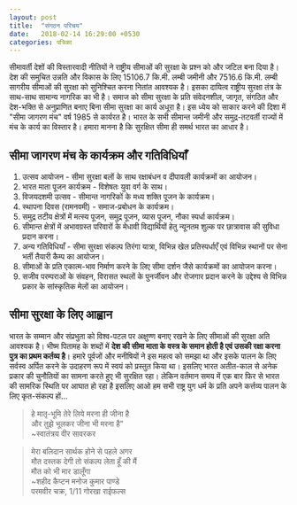 ```yaml
---
layout: post
title:  "संगठन परिचय"
date:   2018-02-14 16:29:00 +0530
categories: पत्रिका
---
```


सीमावर्ती देशों की विस्तारवादी नीतियों ने राष्ट्रीय सीमाओं की सुरक्षा के प्रश्न को और जटिल बना दिया है। देश की समुचित उन्नति और विकास के लिए 15106.7 कि.मी. लम्बी जमीनी और 7516.6 कि.मी. लम्बी सागरीय सीमाओं की सुरक्षा को सुनिश्चित करना नितांत आवश्यक है। इसका दायित्व राष्ट्रीय सुरक्षा तंत्र के साथ-साथ सामान्य नागरिक का भी है। समाज को सीमा सुरक्षा के प्रति संवेदनशील, जागृत, संगठित और देश-भक्ति से अनुप्राणित बनाए बिना सीमा सुरक्षा का कार्य अधूरा है। इस ध्येय को साकार करने की दिशा में "सीमा जागरण मंच" वर्ष 1985 से कार्यरत है। भारत के सभी सीमान्त जमीनी और समुद्र-तटवर्ती राज्यों में मंच के कार्य का विस्तार है। हमारा मानना है कि सुरक्षित सीमा ही समर्थ भारत का आधार है।

सीमा जागरण मंच के कार्यक्रम और गतिविधियाँ
----

1. उत्सव आयोजन - सीमा सुरक्षा बलों के साथ रक्षाबंधन व दीपावली कार्यक्रमों का आयोजन।
2. भारत माता पूजन कार्यक्रम - विशेषतः युवा वर्ग के साथ।
3. विजयदशमी उत्सव - सीमान्त नागरिकों के मध्य शक्ति पूजन के कार्यक्रम।
4. स्थापना दिवस (रामनवमी) - समाज-प्रबोधन के कार्यक्रम।
5. समुद्र तटीय क्षेत्रों में मत्स्य पूजन, समुद्र पूजन, व्यास पूजन, नौका स्पर्धा कार्यक्रम।
6. सीमान्त क्षेत्रों में अभावग्रस्त परिवारों के मेधावी विद्यार्थियों हेतु न्यूनतम शुल्क पर छात्रावास की सुविधा प्रदान करना।
7. अन्य गतिविधियाँ - सीमा सुरक्षा संकल्प तिरंगा यात्रा, विभिन्न खेल प्रतिस्पर्धाएँ एवं विभिन्न स्थानों पर सेना भर्ती तैयारी कैम्प का आयोजन।
8. सीमाओं के प्रति एकात्म-भाव निर्माण करने के लिए सीमा दर्शन जैसे कार्यक्रमों का आयोजन करना।
9. सजीव परम्पराओं के संवहन, विरासत स्थलों के पुनर्जीवन और रोजगार प्रदान करने के उद्देश्य से विभिन्न प्रकार के सांस्कृतिक मेलों का आयोजन।

सीमा सुरक्षा के लिए आह्वान
---

भारत के सम्मान और संप्रभुता को विश्व-पटल पर अक्षुण्ण बनाए रखने के लिए सीमाओं की सुरक्षा अति आवश्यक है। भीष्म पितामह के शब्दों में **देश की सीमा माता के वस्त्र के समान होती है एवं उसकी रक्षा करना पुत्र का प्रथम कर्तव्य है**। हमारे पूर्वजों और मनीषियों ने इस महत्व को समझा था और इसके पालन के लिए सर्वस्व अर्पित करने के उदाहरण रूप में स्वयं को प्रस्तुत किया था। इसलिए भारत अतीत-काल से अनेक प्रकार की चुनौतियों का सामना करते हुए भी सुरक्षित रहा। लेकिन वर्तमान समय में एक बार फिर से भारत की सामरिक स्थिति पर आघात हो रहा है इसलिए आओ हम सभी राष्ट्र युग धर्म के प्रति अपने कर्त्तव्य पालन के लिए कृत-संकल्प हों...

> हे मातृ-भूमि तेरे लिये मरना ही जीना है  
और तुझे भूलकर जीना भी मरना है"  
~स्वातंत्रय वीर सावरकर

> मेरा बलिदान सार्थक होने से पहले अगर  
मौत दस्तक देगी तो संकल्प लेता हूँ की मैं  
मौत को भी मार डालूँगा  
~शहीद कैप्टन मनोज कुमार पाण्डे  
परमवीर चक्र, 1/11 गोरखा राईफल्स